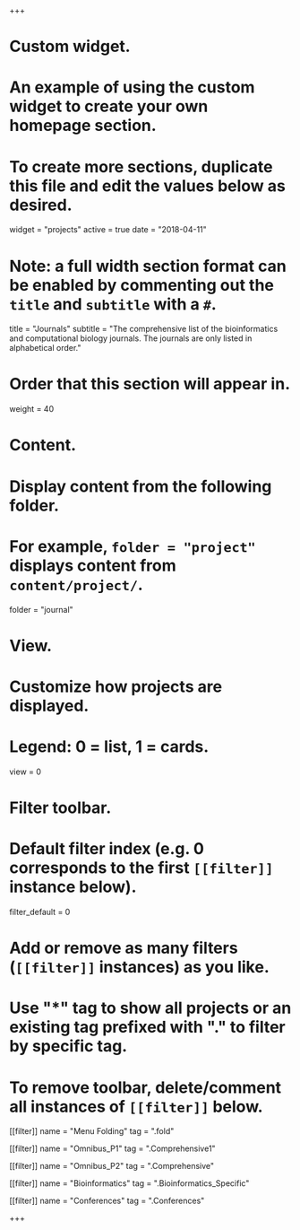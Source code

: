 +++
# Custom widget.
# An example of using the custom widget to create your own homepage section.
# To create more sections, duplicate this file and edit the values below as desired.
widget = "projects"
active = true
date = "2018-04-11"

# Note: a full width section format can be enabled by commenting out the `title` and `subtitle` with a `#`.
title = "Journals"
subtitle = "The comprehensive list of the bioinformatics and computational biology journals. The journals are only listed in alphabetical order."

# Order that this section will appear in.
weight = 40

# Content.
# Display content from the following folder.
# For example, `folder = "project"` displays content from `content/project/`.
folder = "journal"

# View.
# Customize how projects are displayed.
# Legend: 0 = list, 1 = cards.
view = 0

# Filter toolbar.

# Default filter index (e.g. 0 corresponds to the first `[[filter]]` instance below).
filter_default = 0

# Add or remove as many filters (`[[filter]]` instances) as you like.
# Use "*" tag to show all projects or an existing tag prefixed with "." to filter by specific tag.
# To remove toolbar, delete/comment all instances of `[[filter]]` below.
[[filter]]
  name = "Menu Folding"
  tag = ".fold"

[[filter]]
  name = "Omnibus_P1"
  tag = ".Comprehensive1"
  
[[filter]]
  name = "Omnibus_P2"
  tag = ".Comprehensive"

[[filter]]
  name = "Bioinformatics"
  tag = ".Bioinformatics_Specific"
  
  [[filter]]
  name = "Conferences"
  tag = ".Conferences"


+++

